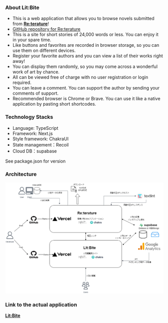 ### About Lit:Bite

- This is a web application that allows you to browse novels submitted from **[Re:terature](https://novel-editor-ver2.vercel.app/)**!
- [GitHub repository for Re:terature](https://github.com/dende-h/novel_editor_ver2)
- This is a site for short stories of 24,000 words or less. You can enjoy it in your spare time.
- Like buttons and favorites are recorded in browser storage, so you can use them on different devices.
- Register your favorite authors and you can view a list of their works right away!
- You can display them randomly, so you may come across a wonderful work of art by chance.
- All can be viewed free of charge with no user registration or login required.
- You can leave a comment. You can support the author by sending your comments of support.
- Recommended browser is Chrome or Brave. You can use it like a native application by pasting short shortcodes.

### Technology Stacks

- Language: TypeScript
- Framework: Next.js
- Style framework: ChakraUI
- State management：Recoil
- Cloud DB：supabase

See package.json for version

### Architecture

![architecture](./public/Next.drawio.png)

### Link to the actual application

**[Lit:Bite](https://next-novel-site.vercel.app/)**
